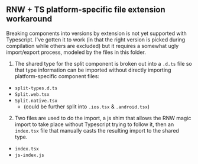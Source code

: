 ## RNW + TS platform-specific file extension workaround

Breaking components into versions by extension is not yet supported with Typescript. I've gotten it to work (in that the right version is picked during compilation while others are excluded) but it requires a somewhat ugly import/export process, modeled by the files in this folder.

1. The shared type for the split component is broken out into a `.d.ts` file so that type information can be imported without directly importing platform-specific component files:

- `split-types.d.ts`
- `Split.web.tsx`
- `Split.native.tsx`
  - (could be further split into `.ios.tsx` & `.android.tsx`)

2. Two files are used to do the import, a js shim that allows the RNW magic import to take place without Typescript trying to follow it, then an `index.tsx` file that manually casts the resulting import to the shared type.

- `index.tsx`
- `js-index.js`
